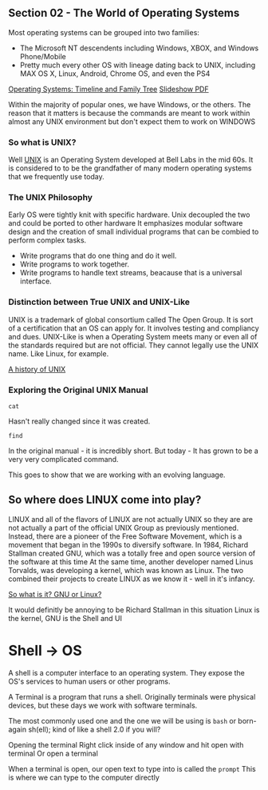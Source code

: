 ## Section 02 - The World of Operating Systems
Most operating systems can be grouped into two families: 
- The Microsoft NT descendents including Windows, XBOX, and Windows Phone/Mobile
- Pretty much every other OS with lineage dating back to UNIX, including MAX OS X, Linux, Android, Chrome OS, and even the PS4

[Operating Systems: Timeline and Family Tree](https://eylenburg.github.io/os_familytree.htm)
[Slideshow PDF](./assets/01_Linux_Introduction.pdf)

Within the majority of popular ones, we have Windows, or the others.
The reason that it matters is because the commands are meant to work within almost any UNIX environment but don't expect them to work on WINDOWS

### So what is UNIX?
Well [UNIX](https://unix.org/) is an Operating System developed at Bell Labs in the mid 60s. It is considered to to be the grandfather of many modern operating systems that we frequently use today.

### The UNIX Philosophy
Early OS were tightly knit with specific hardware. Unix decoupled the two and could be ported to other hardware
It emphasizes modular software design and the creation of small individual programs that can be combied to perform complex tasks.
- Write programs that do one thing and do it well.
- Write programs to work together.
- Write programs to handle text streams, beacause that is a universal interface.

### Distinction between True UNIX and UNIX-Like
UNIX is a trademark of global consortium called The Open Group. It is sort of a certification that an OS can apply for. It involves testing and compliancy and dues.
UNIX-Like is when a  Operating System meets many or even all of the standards required but are not official. They cannot legally use the UNIX name. Like Linux, for example.

[A history of UNIX](https://spectrum.ieee.org/the-strange-birth-and-long-life-of-unix)

### Exploring the Original UNIX Manual

```
cat
```
Hasn't really changed since it was created.
```
find
```
In the original manual - it is incredibly short.
But today -
It has grown to be a very very complicated command.

This goes to show that we are working with an evolving language.

## So where does LINUX come into play?

LINUX and all of the flavors of LINUX are not actually UNIX so they are are not actually a part of the official UNIX Group as previously mentioned.
Instead, there are a pioneer of the Free Software Movement, which is a movement that began in the 1990s to diversify software.
In 1984, Richard Stallman created GNU, which was a totally free and open source version of the software at this time
At the same time, another developer named Linus Torvalds, was developing a kernel, which was known as Linux. The two combined their projects to create LINUX as we know it - well in it's infancy.

[So what is it? GNU or Linux?](https://www.howtogeek.com/139287/the-great-debate-is-it-linux-or-gnulinux/)

It would definitly be annoying to be Richard Stallman in this situation
Linux is the kernel, GNU is the Shell and UI

# Shell -> OS
A shell is a computer interface to an operating system. They expose the OS's services to human users or other programs.

A Terminal is a program that runs a shell. Originally terminals were physical devices, but these days we work with software terminals.

The most commonly used one and the one we will be using is `bash` or born-again sh(ell); kind of like a shell 2.0 if you will?

Opening the terminal
Right click inside of any window and hit open with terminal
Or open a terminal

When a terminal is open, our open text to type into is called the `prompt`
This is where we can type to the computer directly